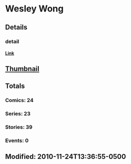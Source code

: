 # Wesley  Wong 
## Details
### detail
#### [Link](http://marvel.com/comics/creators/1283/wesley_wong?utm_campaign=apiRef&utm_source=225578a89fc76f3d20fbffda5d17a88d)
## [Thumbnail](http://i.annihil.us/u/prod/marvel/i/mg/b/40/image_not_available.jpg)
## Totals
### Comics: 24
### Series: 23
### Stories: 39
### Events: 0
## Modified: 2010-11-24T13:36:55-0500